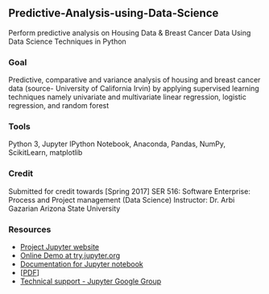 ## Predictive-Analysis-using-Data-Science
Perform predictive analysis on Housing Data &amp; Breast Cancer Data Using Data Science Techniques in Python

### Goal
Predictive, comparative and variance analysis of housing and breast cancer data (source- University of California Irvin) by applying supervised learning techniques namely univariate and multivariate linear regression, logistic regression, and random forest

### Tools
Python 3, Jupyter IPython Notebook, Anaconda, Pandas, NumPy, ScikitLearn, matplotlib

### Credit
Submitted for credit towards [Spring 2017] SER 516: Software Enterprise: Process and Project management (Data Science)
Instructor: Dr. Arbi Gazarian
Arizona State University

### Resources
- [Project Jupyter website](https://jupyter.org)
- [Online Demo at try.jupyter.org](https://try.jupyter.org)
- [Documentation for Jupyter notebook](https://jupyter-notebook.readthedocs.io/en/latest/)
- [[PDF](https://media.readthedocs.org/pdf/jupyter-notebook/latest/jupyter-notebook.pdf)]
- [Technical support - Jupyter Google Group](https://groups.google.com/forum/#!forum/jupyter)

